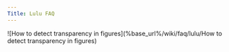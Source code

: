 ```yaml
---
Title: Lulu FAQ
---
```


![How to detect transparency in figures](%base_url%/wiki/faq/lulu/How to detect transparency in figures)
